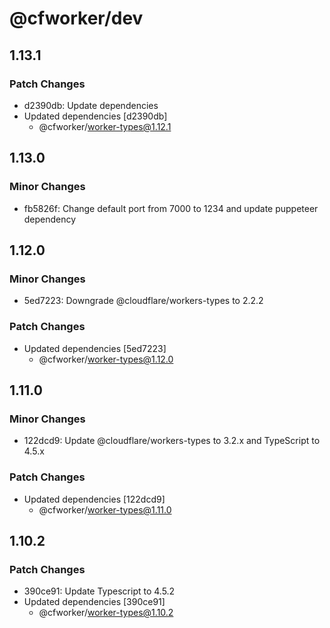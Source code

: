 # @cfworker/dev

## 1.13.1

### Patch Changes

- d2390db: Update dependencies
- Updated dependencies [d2390db]
  - @cfworker/worker-types@1.12.1

## 1.13.0

### Minor Changes

- fb5826f: Change default port from 7000 to 1234 and update puppeteer dependency

## 1.12.0

### Minor Changes

- 5ed7223: Downgrade @cloudflare/workers-types to 2.2.2

### Patch Changes

- Updated dependencies [5ed7223]
  - @cfworker/worker-types@1.12.0

## 1.11.0

### Minor Changes

- 122dcd9: Update @cloudflare/workers-types to 3.2.x and TypeScript to 4.5.x

### Patch Changes

- Updated dependencies [122dcd9]
  - @cfworker/worker-types@1.11.0

## 1.10.2

### Patch Changes

- 390ce91: Update Typescript to 4.5.2
- Updated dependencies [390ce91]
  - @cfworker/worker-types@1.10.2
